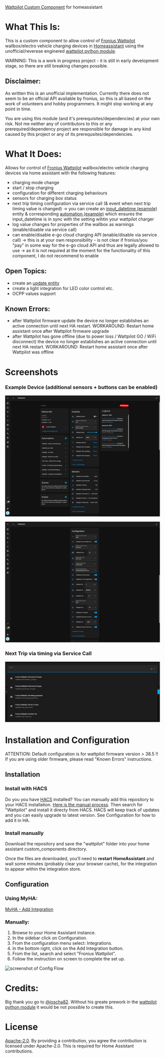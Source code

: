 [Wattpilot Custom Component](https://github.com/mk-maddin/wattpilot-HA) for homeassistant

# What This Is:

This is a custom component to allow control of [Fronius Wattpilot](https://www.fronius.com/en/solar-energy/installers-partners/technical-data/all-products/solutions/fronius-wattpilot/fronius-wattpilot/wattpilot-home-11-j) wallbox/electro vehicle charging devices in [Homeassistant](https://home-assistant.io) using the unofficial/reverese enginered [wattpilot python module](https://github.com/joscha82/wattpilot).

WARNING:
This is a work in progress project - it is still in early development stage, so there are still breaking changes possible.

## Disclaimer:

As written this is an unofficial implementation.
Currently there does not seem to be an official API available by fronius, so this is all based on the work of volunteers and hobby programmers.
It might stop working at any point in time.

You are using this module (and it's prerequisites/dependencies) at your own risk.
Not me neither any of contributors to this or any prerequired/dependency project are responsible for damage in any kind caused by this project or any of its prerequsites/dependencies.

# What It Does:

Allows for control of [Fronius Wattpilot](https://www.fronius.com/en/solar-energy/installers-partners/technical-data/all-products/solutions/fronius-wattpilot/fronius-wattpilot/wattpilot-home-11-j) wallbox/electro vehicle charging devices via home assistant with the following features:

* charging mode change
* start / stop charging
* configuration for different charging behaviours
* sensors for charging box status
* next trip timing configuration via service call (& event when next trip timing value is changed) -> you can create an [input_datetime (example)](packages/wattpilot/wattpilot_input_datetime.yaml) entity & corresponding [automation (example)](packages/wattpilot/wattpilot_automation.yaml) which ensures the input_datetime is in sync with the setting wihtin your wattpilot charger
* log value changes for properties of the wallbox as warnings (enable/disable via service call)
* can enable/disable e-go cloud charging API (enable/disable via service call) -> this is at your own responsibility - is not clear if fronius/you "pay" in some way for the e-go cloud API and thus are legally allowed to use -> as it is not required at the moment for the functionality of this component, I do not recommend to enable

## Open Topics:

* create an [update entity](https://www.home-assistant.io/blog/2022/04/06/release-20224/#introducing-update-entities)
* create a light integration for LED color control etc.
* OCPP values support

## Known Errors:

* after Wattpilot firmware update the device no longer establishes an active connection until next HA restart.
  WORKAROUND: Restart home assistant once after Wattpilot firmware upgrade 
* after Wattpilot has gone offline (due to power loss / Wattpilot GO / WiFi disconnect) the device no longer establishes an active connection until next HA restart.
  WORKAROUND: Restart home assistant once after Wattpilot was offline

# Screenshots

### Example Device (additional sensors + buttons can be enabled)

![screenshot of Wattpilot Device](doc/device_view1.jpg)

![screenshot of Wattpilot Device](doc/device_view2.jpg)

### Next Trip via timing via Service Call

![screenshot of Next Trip service](doc/service_view1.jpg)

# Installation and Configuration

ATTENTION: Default configuration is for wattpilot firmware version > 38.5 !!
If you are using older firmware, please read "Known Errors" instructions.

## Installation

### Install with HACS

Do you you have [HACS](https://community.home-assistant.io/t/custom-component-hacs) installed?
You can manually add this repository to your HACS installation. [Here is the manual process](https://hacs.xyz/docs/faq/custom_repositories/).
Then search for "Wattpilot" and install it directy from HACS.
HACS will keep track of updates and you can easily upgrade to latest version. See Configuration for how to add it in HA.

### Install manually
Download the repository and save the "wattpilot" folder into your home assistant custom_components directory.

Once the files are downloaded, you’ll need to **restart HomeAssistant** and wait some minutes (probably clear your browser cache),
for the integration to appear within the integration store.

## Configuration

### Using MyHA:

[MyHA - Add Integration](https://my.home-assistant.io/redirect/config_flow_start?domain=wattpilot)

### Manually:

1. Browse to your Home Assistant instance.
2. In the sidebar click on Configuration.
3. From the configuration menu select: Integrations.
4. In the bottom right, click on the Add Integration button.
5. From the list, search and select "Fronius Wattpilot".
6. Follow the instruction on screen to complete the set up.

![screenshot of Config Flow](doc/config_flow1.jpg)

# Credits:

Big thank you go to [@joscha82](https://github.com/joscha82).
Without his greate prework in the [wattpilot python module](https://github.com/joscha82/wattpilot) it would be not possible to create this.

# License

[Apache-2.0](LICENSE). By providing a contribution, you agree the contribution is licensed under Apache-2.0. This is required for Home Assistant contributions.
